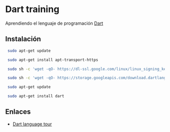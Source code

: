 # Dart training

Aprendiendo el lenguaje de programación [Dart](https://dart.dev/)


## Instalación

```sh
 sudo apt-get update

 sudo apt-get install apt-transport-https

 sudo sh -c 'wget -qO- https://dl-ssl.google.com/linux/linux_signing_key.pub | apt-key add -'

 sudo sh -c 'wget -qO- https://storage.googleapis.com/download.dartlang.org/linux/debian/dart_stable.list > /etc/apt/sources.list.d/dart_stable.list'

 sudo apt-get update

 sudo apt-get install dart
```

## Enlaces

- [Dart language tour](https://dart.dev/guides/language/language-tour)